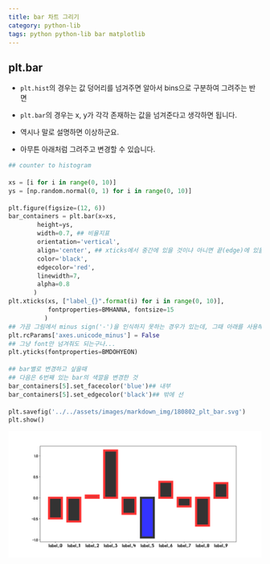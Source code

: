 ```yaml
---
title: bar 차트 그리기 
category: python-lib
tags: python python-lib bar matplotlib 
---
```


## plt.bar

- `plt.hist`의 경우는 값 덩어리를 넘겨주면 알아서 bins으로 구분하여 그려주는 반면
- `plt.bar`의 경우는 x, y가 각각 존재하는 값을 넘겨준다고 생각하면 됩니다. 

- 역시나 말로 설명하면 이상하군요. 
- 아무튼 아래처럼 그려주고 변경할 수 있습니다. 

```python
## counter to histogram

xs = [i for i in range(0, 10)]
ys = [np.random.normal(0, 1) for i in range(0, 10)]

plt.figure(figsize=(12, 6))
bar_containers = plt.bar(x=xs, 
        height=ys, 
        width=0.7, ## 비율지표
        orientation='vertical',
        align='center', ## xticks에서 중간에 있을 것이냐 아니면 끝(edge)에 있을 것인가를 결정함. 
        color='black', 
        edgecolor='red', 
        linewidth=7, 
        alpha=0.8
       )
plt.xticks(xs, ["label_{}".format(i) for i in range(0, 10)], 
           fontproperties=BMHANNA, fontsize=15
          )
## 가끔 그림에서 minus sign('-')을 인식하지 못하는 경우가 있는데, 그때 아래를 사용해서 세팅을 바꿔줘야 함 
plt.rcParams['axes.unicode_minus'] = False
## 그냥 font만 넘겨줘도 되는구나...
plt.yticks(fontproperties=BMDOHYEON)

## bar별로 변경하고 싶을때 
## 다음은 6번째 있는 bar의 색깔을 변경한 것 
bar_containers[5].set_facecolor('blue')## 내부
bar_containers[5].set_edgecolor('black')## 밖에 선

plt.savefig('../../assets/images/markdown_img/180802_plt_bar.svg')
plt.show()
```

![](assets/images/markdown_img/180802_plt_bar.svg)